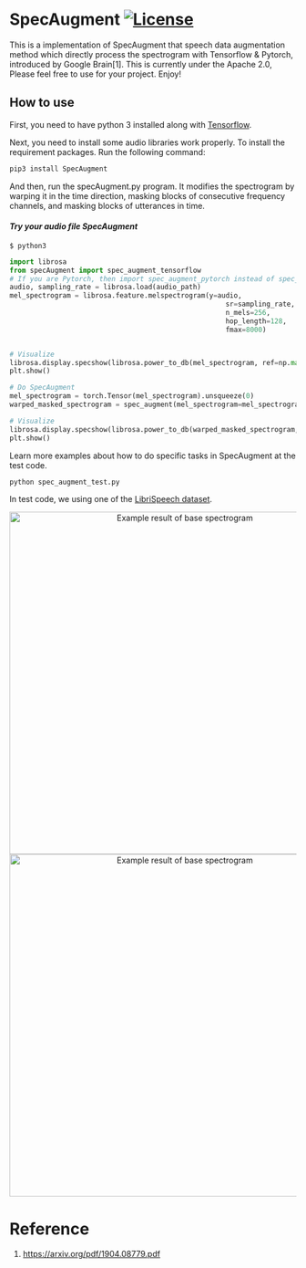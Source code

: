 # SpecAugment [![License](https://img.shields.io/badge/License-Apache%202.0-blue.svg)](https://opensource.org/licenses/Apache-2.0)
This is a implementation of SpecAugment that speech data augmentation method which directly process the spectrogram with Tensorflow & Pytorch, introduced by Google Brain[1]. This is currently under the Apache 2.0, Please feel free to use for your project. Enjoy!

## How to use

First, you need to have python 3 installed along with [Tensorflow](https://www.tensorflow.org/install/).

Next, you need to install some audio libraries work properly. To install the requirement packages. Run the following command:

```bash
pip3 install SpecAugment
```

And then, run the specAugment.py program. It modifies the spectrogram by warping it in the time direction, masking blocks of consecutive frequency channels, and masking blocks of utterances in time.

#### *Try your audio file SpecAugment*

```shell
$ python3
```

```python
import librosa
from specAugment import spec_augment_tensorflow
# If you are Pytorch, then import spec_augment_pytorch instead of spec_augment_tensorflow
audio, sampling_rate = librosa.load(audio_path)
mel_spectrogram = librosa.feature.melspectrogram(y=audio,
                                                     sr=sampling_rate,
                                                     n_mels=256,
                                                     hop_length=128,
                                                     fmax=8000)


# Visualize
librosa.display.specshow(librosa.power_to_db(mel_spectrogram, ref=np.max))
plt.show()

# Do SpecAugment
mel_spectrogram = torch.Tensor(mel_spectrogram).unsqueeze(0)
warped_masked_spectrogram = spec_augment(mel_spectrogram=mel_spectrogram).squeeze().numpy()

# Visualize
librosa.display.specshow(librosa.power_to_db(warped_masked_spectrogram, ref=np.max))
plt.show()
```
Learn more examples about how to do specific tasks in SpecAugment at the test code.

```bash
python spec_augment_test.py
```
In test code, we using one of the [LibriSpeech dataset](http://www.openslr.org/12/).

<p align="center">
  <img src="https://github.com/shelling203/SpecAugment/blob/master/images/Figure_1.png" alt="Example result of base spectrogram"/ width=600>
  <img src="https://github.com/shelling203/SpecAugment/blob/master/images/Figure_2.png" alt="Example result of base spectrogram"/ width=600>
</p>


# Reference

1. https://arxiv.org/pdf/1904.08779.pdf
